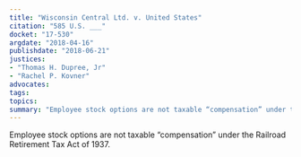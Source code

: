 ```yaml
---
title: "Wisconsin Central Ltd. v. United States"
citation: "585 U.S. ___"
docket: "17-530"
argdate: "2018-04-16"
publishdate: "2018-06-21"
justices:
- "Thomas H. Dupree, Jr"
- "Rachel P. Kovner"
advocates:
tags:
topics:
summary: "Employee stock options are not taxable “compensation” under the Railroad Retirement Tax Act of 1937."
---
```

Employee stock options are not taxable “compensation” under the Railroad Retirement Tax Act of 1937.

